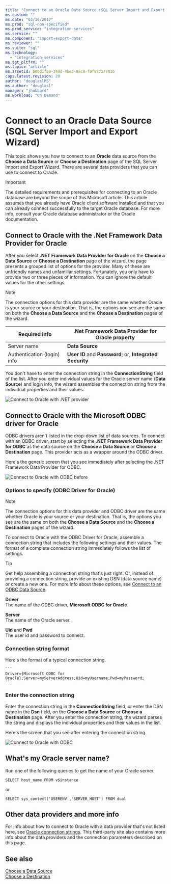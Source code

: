 ```yaml
---
title: "Connect to an Oracle Data Source (SQL Server Import and Export Wizard) | Microsoft Docs"
ms.custom: ""
ms.date: "03/16/2017"
ms.prod: "sql-non-specified"
ms.prod_service: "integration-services"
ms.service: ""
ms.component: "import-export-data"
ms.reviewer: ""
ms.suite: "sql"
ms.technology: 
  - "integration-services"
ms.tgt_pltfrm: ""
ms.topic: "article"
ms.assetid: b0bd1f5a-34dd-4be3-9ac8-f9f87727781b
caps.latest.revision: 20
author: "douglaslMS"
ms.author: "douglasl"
manager: "jhubbard"
ms.workload: "On Demand"
---
```

# Connect to an Oracle Data Source (SQL Server Import and Export Wizard)
This topic shows you how to connect to an **Oracle** data source from the **Choose a Data Source** or **Choose a Destination** page of the SQL Server Import and Export Wizard. There are several data providers that you can use to connect to Oracle.

> [!IMPORTANT]
> The detailed requirements and prerequisites for connecting to an Oracle database are beyond the scope of this Microsoft article. This article assumes that you already have Oracle client software installed and that you can already connect successfully to the target Oracle database. For more info, consult your Oracle database administrator or the Oracle documentation.

## Connect to Oracle with the .Net Framework Data Provider for Oracle
After you select **.NET Framework Data Provider for Oracle** on the **Choose a Data Source** or **Choose a Destination** page of the wizard, the page presents a grouped list of options for the provider. Many of these are unfriendly names and unfamiliar settings. Fortunately, you only have to provide two or three pieces of information. You can ignore the default values for the other settings.

> [!NOTE]
> The connection options for this data provider are the same whether Oracle is your source or your destination. That is, the options you see are the same on both the **Choose a Data Source** and the **Choose a Destination** pages of the wizard.

|Required info|.Net Framework Data Provider for Oracle property|
|---|---|
|Server name|**Data Source**|
|Authentication (login) info|**User ID** and **Password**; or, **Integrated Security**|

You don't have to enter the connection string in the **ConnectionString** field of the list. After you enter individual values for the Oracle server name (**Data Source**) and login info, the wizard assembles the connection string from the individual properties and their values. 

![Connect to Oracle with .NET provider](../../integration-services/import-export-data/media/connect-to-oracle-with-net-provider.jpg)

## Connect to Oracle with the Microsoft ODBC driver for Oracle
ODBC drivers aren't listed in the drop-down list of data sources. To connect with an ODBC driver, start by selecting the **.NET Framework Data Provider for ODBC** as the data source on the **Choose a Data Source** or **Choose a Destination** page. This provider acts as a wrapper around the ODBC driver.

Here's the generic screen that you see immediately after selecting the .NET Framework Data Provider for ODBC.

![Connect to Oracle with ODBC before](../../integration-services/import-export-data/media/connect-to-sql-with-odbc-before.jpg)

### Options to specify (ODBC Driver for Oracle)

> [!NOTE]
> The connection options for this data provider and ODBC driver are the same whether Oracle is your source or your destination. That is, the options you see are the same on both the **Choose a Data Source** and the **Choose a Destination** pages of the wizard.

To connect to Oracle with the ODBC Driver for Oracle, assemble a connection string that includes the following settings and their values. The format of a complete connection string immediately follows the list of settings.

> [!TIP]
> Get help assembling a connection string that's just right. Or, instead of providing a connection string, provide an existing DSN (data source name) or create a new one. For more info about these options, see [Connect to an ODBC Data Source](../../integration-services/import-export-data/connect-to-an-odbc-data-source-sql-server-import-and-export-wizard.md).

**Driver**  
The name of the ODBC driver, **Microsoft ODBC for Oracle**.

**Server**  
The name of the Oracle server. 

**Uid** and **Pwd**   
The user id and password to connect.

### Connection string format
Here's the format of a typical connection string.

    ```
    Driver={Microsoft ODBC for Oracle};Server=myServerAddress;Uid=myUsername;Pwd=myPassword;
    ```

### Enter the connection string
Enter the connection string in the **ConnectionString** field, or enter the DSN name in the **Dsn** field, on the **Choose a Data Source** or **Choose a Destination** page. After you enter the connection string, the wizard parses the string and displays the individual properties and their values in the list.

Here's the screen that you see after entering the connection string.

![Connect to Oracle with ODBC](../../integration-services/import-export-data/media/connect-to-oracle-with-odbc.jpg)

## What's my Oracle server name?
Run one of the following queries to get the name of your Oracle server.

`SELECT host_name FROM v$instance`

or

`SELECT sys_context('USERENV','SERVER_HOST') FROM dual`

## Other data providers and more info
For info about how to connect to Oracle with a data provider that's not listed here, see [Oracle connection strings](https://www.connectionstrings.com/oracle/). This third-party site also contains more info about the data providers and the connection parameters described on this page.

## See also
[Choose a Data Source](../../integration-services/import-export-data/choose-a-data-source-sql-server-import-and-export-wizard.md)  
[Choose a Destination](../../integration-services/import-export-data/choose-a-destination-sql-server-import-and-export-wizard.md)

